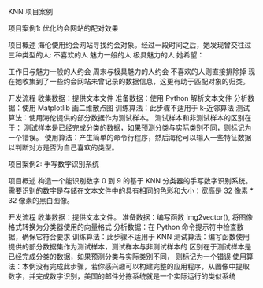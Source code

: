 
KNN 项目案例

项目案例1: 优化约会网站的配对效果

项目概述
海伦使用约会网站寻找约会对象。经过一段时间之后，她发现曾交往过三种类型的人:
不喜欢的人
魅力一般的人
极具魅力的人
她希望：

工作日与魅力一般的人约会
周末与极具魅力的人约会
不喜欢的人则直接排除掉
现在她收集到了一些约会网站未曾记录的数据信息，这更有助于匹配对象的归类。

开发流程
收集数据：提供文本文件
准备数据：使用 Python 解析文本文件
分析数据：使用 Matplotlib 画二维散点图
训练算法：此步骤不适用于 k-近邻算法
测试算法：使用海伦提供的部分数据作为测试样本。
测试样本和非测试样本的区别在于：
测试样本是已经完成分类的数据，如果预测分类与实际类别不同，则标记为一个错误。
使用算法：产生简单的命令行程序，然后海伦可以输入一些特征数据以判断对方是否为自己喜欢的类型。


项目案例2: 手写数字识别系统

项目概述
构造一个能识别数字 0 到 9 的基于 KNN 分类器的手写数字识别系统。
需要识别的数字是存储在文本文件中的具有相同的色彩和大小：宽高是 32 像素 * 32 像素的黑白图像。

开发流程
收集数据：提供文本文件。
准备数据：编写函数 img2vector(), 将图像格式转换为分类器使用的向量格式
分析数据：在 Python 命令提示符中检查数据，确保它符合要求
训练算法：此步骤不适用于 KNN
测试算法：编写函数使用提供的部分数据集作为测试样本，测试样本与非测试样本的
         区别在于测试样本是已经完成分类的数据，如果预测分类与实际类别不同，
         则标记为一个错误
使用算法：本例没有完成此步骤，若你感兴趣可以构建完整的应用程序，从图像中提取
         数字，并完成数字识别，美国的邮件分拣系统就是一个实际运行的类似系统
